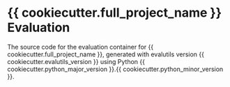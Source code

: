 # {{ cookiecutter.full_project_name }} Evaluation

The source code for the evaluation container for
{{ cookiecutter.full_project_name }}, generated with
evalutils version {{ cookiecutter.evalutils_version }}
using Python {{ cookiecutter.python_major_version }}.{{ cookiecutter.python_minor_version }}.
